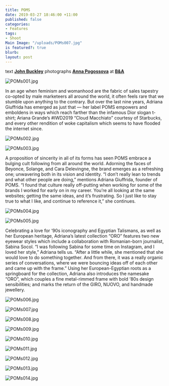 ```yaml
---
title: POMS
date: 2019-03-27 18:46:00 +11:00
published: false
categories:
- Features
tags:
- Shoot
Main Image: "/uploads/POMs007.jpg"
is featured?: true
blurb: 
layout: post
---
```


text **[John Buckley](https://www.instagram.com/johnalbertbuckley/)**
photographs **[Anna Pogossova](https://www.instagram.com/annapogossova/)** at **[B&A](https://www.instagram.com/barepsau/)**

![POMs001.jpg](/uploads/POMs001.jpg)

In an age when feminism and womanhood are the fabric of sales tapestry co-opted by male marketeers all around the world, it often feels rare that we stumble upon anything to the contrary. But over the last nine years, Adriana Giuffrida has emerged as just that — her label POMS empowers and emboldens in ways which reach farther than the infamous Dior slogan t-shirt; Ariana Grande’s #IWD2019 “Cloud Macchiato” courtesy of Starbucks, and every other rendition of woke capitalism which seems to have flooded the internet since. 

![POMs002.jpg](/uploads/POMs002.jpg)

![POMs003.jpg](/uploads/POMs003.jpg)

A proposition of sincerity in all of its forms has seen POMS embrace a bulging cult following from all around the world. Adorning the faces of Beyonce, Solange, and Cara Delevingne, the brand emerges as a refreshing one; unwavering both in its vision and identity. “I don’t really lean to trends and what other people are doing,” mentions Adriana Giuffrida, founder of POMS. “I found that culture really off-putting when working for some of the brands I worked for early on in my career. You’re all looking at the same websites; getting the same ideas, and it’s frustrating. So I just like to stay true to what I like, and continue to reference it,” she continues. 

![POMs004.jpg](/uploads/POMs004.jpg)

![POMs005.jpg](/uploads/POMs005.jpg)

Celebrating a love for ‘90s iconography and Egyptian Talismans, as well as her European heritage, Adriana’s latest collection “ORO” features two new eyewear styles which include a collaboration with Romanian-born journalist, Sabina Socol. “I was following Sabina for some time on Instagram, and I loved her style,” Adriana tells us. “After a little while, she mentioned that she would love to do something together. And from there, it was a really organic series of conversations, where we were bouncing ideas off of each other and came up with the frame.” Using her European-Egyptian roots as a springboard for the collection, Adriana also introduces the namesake “ORO”, which couples a fine metal-rimmed frame with bold ‘80s design sensibilities; and marks the return of the GIRO, NUOVO, and handmade jewellery.

![POMs006.jpg](/uploads/POMs006.jpg)

![POMs007.jpg](/uploads/POMs007.jpg)

![POMs008.jpg](/uploads/POMs008.jpg)

![POMs009.jpg](/uploads/POMs009.jpg)

![POMs010.jpg](/uploads/POMs010.jpg)

![POMs011.jpg](/uploads/POMs011.jpg)

![POMs012.jpg](/uploads/POMs012.jpg)

![POMs013.jpg](/uploads/POMs013.jpg)

![POMs014.jpg](/uploads/POMs014.jpg)

